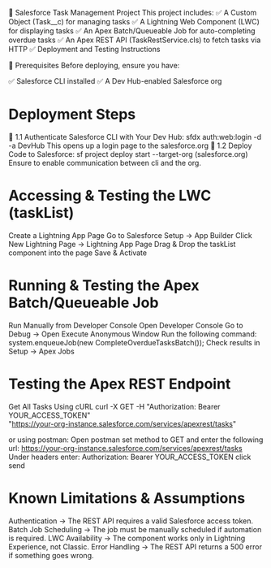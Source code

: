 🚀 Salesforce Task Management Project
This project includes:
✅ A Custom Object (Task__c) for managing tasks
✅ A Lightning Web Component (LWC) for displaying tasks
✅ An Apex Batch/Queueable Job for auto-completing overdue tasks
✅ An Apex REST API (TaskRestService.cls) to fetch tasks via HTTP
✅ Deployment and Testing Instructions


📌 Prerequisites
Before deploying, ensure you have:

✅ Salesforce CLI installed
✅ A Dev Hub-enabled Salesforce org

# Deployment Steps
🔹 1.1 Authenticate Salesforce CLI with Your Dev Hub:
    sfdx auth:web:login -d -a DevHub
    This opens up a login page to the salesforce.org
🔹 1.2 Deploy Code to Salesforce:
    sf project deploy start --target-org <username>(salesforce.org)
    Ensure to enable communication between cli and the org.

# Accessing & Testing the LWC (taskList)
  Create a Lightning App Page
  Go to Salesforce Setup → App Builder
  Click New Lightning Page → Lightning App Page
  Drag & Drop the taskList component into the page
  Save & Activate

# Running & Testing the Apex Batch/Queueable Job
  Run Manually from Developer Console
    Open Developer Console
    Go to Debug → Open Execute Anonymous Window
    Run the following command:
      system.enqueueJob(new CompleteOverdueTasksBatch());
    Check results in Setup → Apex Jobs

# Testing the Apex REST Endpoint
  Get All Tasks Using cURL
    curl -X GET -H "Authorization: Bearer YOUR_ACCESS_TOKEN" \
    "https://your-org-instance.salesforce.com/services/apexrest/tasks"

  or using postman:
  Open postman
  set method to GET
  and enter the following url:
    https://your-org-instance.salesforce.com/services/apexrest/tasks
  Under headers enter:
    Authorization: Bearer YOUR_ACCESS_TOKEN
  click send

# Known Limitations & Assumptions
  Authentication → The REST API requires a valid Salesforce access token.
  Batch Job Scheduling → The job must be manually scheduled if automation is required.
  LWC Availability → The component works only in Lightning Experience, not Classic.
  Error Handling → The REST API returns a 500 error if something goes wrong.
  
